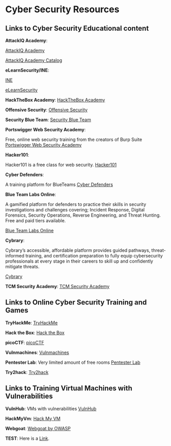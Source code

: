 # **Cyber Security Resources**

## **Links to Cyber Security Educational content**

**AttackIQ Academy**:

<a href="https://academy.attackiq.com/" target="_blank">AttackIQ Academy</a>

<a href="https://academy.attackiq.com/catalog?labels=%5B%5D&page=1&values=%5B%5D" target="_blank">AttackIQ Academy Catalog</a>

**eLearnSecurity/INE**:

<a href="https://ine.com/" target="_blank">INE</a>

<a href="https://elearnsecurity.com" target="_blank">eLearnSecurity</a>

**HackTheBox Academy**:
<a href="https://academy.hackthebox.com/" target="_blank">HackTheBox Academy</a>

**Offensive Security**:
<a href="https://www.offensive-security.com/" target="_blank">Offensive Security</a>

**Security Blue Team**:
<a href="https://securityblue.team/" target="_blank">Security Blue Team</a>

**Portswigger Web Security Academy**:

Free, online web security training from the creators of Burp Suite
<a href="https://portswigger.net/web-security" target="_blank">Portswigger Web Security Academy</a>

**Hacker101**:

Hacker101 is a free class for web security.
<a href="https://www.hacker101.com/" target="_blank">Hacker101</a>

**Cyber Defenders**:

A training platform for  BlueTeams
<a href="https://cyberdefenders.org/" target="_blank">Cyber Defenders</a>

**Blue Team Labs Online**:

A gamified platform for defenders to practice their skills in security investigations and challenges covering; Incident Response, Digital Forensics, Security Operations, Reverse Engineering, and Threat Hunting.  
Free and paid tiers available.

<a href="https://blueteamlabs.online/" target="_blank">Blue Team Labs Online</a>

**Cybrary**:

Cybrary’s accessible, affordable platform provides guided pathways, threat-informed training, and certification preparation to fully equip cybersecurity professionals at every stage in their careers to skill up and confidently mitigate threats.

<a href="https://www.cybrary.it/" target="_blank">Cybrary</a>

**TCM Security Academy**:
<a href="https://academy.tcm-sec.com/" target="_blank">TCM Security Academy</a>


## **Links to Online Cyber Security Training and Games**

**TryHackMe**:
<a href="https://tryhackme.com/" target="_blank">TryHackMe</a>

**Hack the Box**:
<a href="https://www.hackthebox.com/" target="_blank">Hack the Box</a>

**picoCTF**:
<a href="https://picoctf.org/" target="_blank">picoCTF</a>

**Vulnmachines**:
<a href="https://www.vulnmachines.com/" target="_blank">Vulnmachines</a>

**Pentester Lab**:
Very limited amount of free rooms
<a href="https://pentesterlab.com/" target="_blank">Pentester Lab</a>

**Try2hack**:
<a href="https://try2hack.me/" target="_blank">Try2hack</a>


## **Links to Training Virtual Machines with Vulnerabilities**

**VulnHub**:
VMs with vulnerabilities
<a href="https://www.vulnhub.com/" target="_blank">VulnHub</a>

**HackMyVm**:
<a href="https://hackmyvm.eu/" target="_blank">Hack My VM</a>

**Webgoat**:
<a href="https://owasp.org/www-project-webgoat/" target="_blank">Webgoat by OWASP</a>

**TEST**:
Here is a [Link](https://owasp.org/www-project-webgoat/ "Webgoat by OWASP").